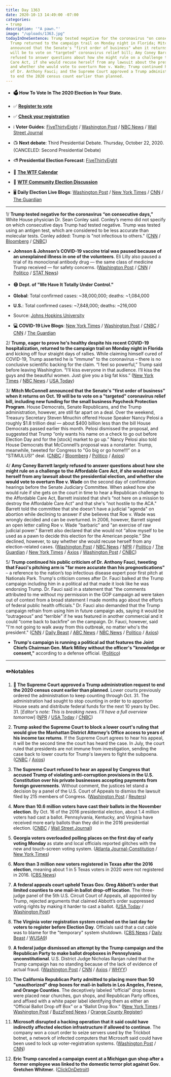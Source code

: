 ```yaml
---
title: Day 1363
date: 2020-10-13 14:49:00 -07:00
categories:
- trump
description: '"A pawn."'
image: "/uploads/1363.jpg"
todayInOneSentence: Trump tested negative for the coronavirus "on consecutive days";
  Trump returned to the campaign trail on Monday night in Florida; Mitch McConnell
  announced that the Senate's "first order of business" when it returns on Oct. 19
  will be to vote on "targeted" coronavirus relief bill; Amy Coney Barrett largely
  refused to answer questions about how she might rule on a challenge to the Affordable
  Care Act, if she would recuse herself from any lawsuit about the presidential election,
  and whether she would vote to overturn Roe v. Wade; Trump continued his public criticism
  of Dr. Anthony Fauci; and the Supreme Court approved a Trump administration request
  to end the 2020 census count earlier than planned.
---
```


* #### 🗳 How To Vote In The 2020 Election In Your State.

* ✅ **[Register to vote](https://www.vote.org/register-to-vote/)**

* ✅ **[Check your registration](https://www.vote.org/am-i-registered-to-vote/)**

* ℹ️ **Voter Guides**: [FiveThirtyEight](https://projects.fivethirtyeight.com/how-to-vote-2020/) / [Washington Post](https://www.washingtonpost.com/elections/2020/how-to-vote/) / [NBC News](https://www.nbcnews.com/specials/plan-your-vote-state-by-state-guide-voting-by-mail-early-in-person-voting-election/index.html?cid=bc_npd_nn_ms_np-1_200816) / [Wall Street Journal](https://www.wsj.com/articles/how-to-vote-by-mail-in-every-state-11597840923)

* 📺 **Next debate**: Third Presidential Debate. Thursday, October 22, 2020. (CANCELED: Second Presidential Debate)

* **⛅️ Presidential Election Forecast**: [FiveThirtyEight](https://projects.fivethirtyeight.com/2020-election-forecast/)

* 📆 **[The WTF Calendar](https://talk.whatthefuckjusthappenedtoday.com/t/the-wtf-event-calendar/5888)**

* 💬 **[WTF Community Election Discussion](https://talk.whatthefuckjusthappenedtoday.com/t/2020-general-election-trump-vs-biden/5758)**

* 🖥 **Daily Election Live Blogs**: [Washington Post](https://www.washingtonpost.com/elections/2020/10/13/trump-biden-live-updates/) / [New York Times](https://www.nytimes.com/live/2020/10/13/us/trump-vs-biden?action=click&module=Top%20Stories&pgtype=Homepage) / [CNN](https://www.cnn.com/politics/live-news/us-election-news-10-13-20/index.html) / [The Guardian](https://www.theguardian.com/us-news/live/2020/oct/13/amy-coney-barrett-senate-hearing-supreme-court-donald-trump-coronavirus-covid-live-updates)

---

1/ **Trump tested negative for the coronavirus “on consecutive days,”** White House physician Dr. Sean Conley said. Conley’s memo did not specify on which consecutive days Trump had tested negative. Trump was tested using an antigen test, which are considered to be less accurate than molecular tests. Conley added: Trump is "not infectious to others." ([CNN](https://www.cnn.com/2020/10/12/politics/trump-health-coronavirus/index.html) / [Bloomberg](https://www.bloomberg.com/news/articles/2020-10-12/trump-tests-negative-for-virus-isn-t-infectious-doctor-says?sref=MIBMEEoj) / [CNBC](https://www.cnbc.com/2020/10/12/trump-tests-negative-for-the-coronavirus-on-consecutive-days-white-house-doctor-says.html))

* **Johnson & Johnson’s COVID-19 vaccine trial was paused because of an unexplained illness in one of the volunteers**. Eli Lilly also paused a trial of its monoclonal antibody drug — the same class of medicine Trump received — for safety concerns. ([Washington Post](https://www.washingtonpost.com/health/2020/10/13/covid-vaccine-trial-pause/) / [CNN](https://www.cnn.com/2020/10/12/health/johnson-coronavirus-vaccine-pause-bn/index.html) / [Politico](https://www.politico.com/news/2020/10/13/eli-lilly-antibody-trial-paused-429233) / [STAT News](https://www.statnews.com/2020/10/12/johnson-johnson-covid-19-vaccine-study-paused-due-to-unexplained-illness-in-participant/))

* #### 😷 Dept. of "We Have It Totally Under Control."

* **Global**: Total confirmed cases: \~38,000,000; deaths: \~1,084,000

* **U.S.**: Total confirmed cases: \~7,848,000; deaths: \~216,000

* Source: [Johns Hopkins University](https://coronavirus.jhu.edu/map.html)

* **💻 COVID-19 Live Blogs**: [New York Times](https://www.nytimes.com/live/2020/10/13/world/coronavirus-covid?action=click&module=Top%20Stories&pgtype=Homepage) / [Washington Post](https://www.washingtonpost.com/nation/2020/10/13/coronavirus-covid-live-updates-us/) / [CNBC](https://www.cnbc.com/2020/10/13/coronavirus-live-updates.html) / [CNN](https://www.cnn.com/world/live-news/coronavirus-pandemic-10-13-20-intl/index.html) / [The Guardian](https://www.theguardian.com/world/live/2020/oct/13/coronavirus-live-news-trump-tests-negative-for-covid-who-reports-record-new-global-cases)

2/ **Trump, eager to prove he's healthy despite his recent COVID-19 hospitalization, returned to the campaign trail on Monday night in Florida** and kicking off four straight days of rallies. While claiming himself cured of COVID-19, Trump asserted he is "immune" to the coronavirus – there is no conclusive scientific backing for the claim. “I feel so powerful,” Trump said before leaving Washington. “I’ll kiss everyone in that audience. I’ll kiss the guys and the beautiful women. Just give you a big fat kiss.” ([New York Times](https://www.nytimes.com/2020/10/12/us/politics/trump-rally-florida.html) / [NBC News](https://www.nbcnews.com/politics/2020-election/trump-returns-trail-claiming-coronavirus-victory-playing-campaign-defense-n1242987) / [USA Today](https://www.usatoday.com/story/news/politics/2020/10/12/trump-holds-sanford-florida-rally-first-since-covid-19-diagnosis/5966416002/))

3/ **Mitch McConnell announced that the Senate's "first order of business" when it returns on Oct. 19 will be to vote on a "targeted" coronavirus relief bill, including new funding for the small business Paycheck Protection Program**. House Democrats, Senate Republicans, and the Trump administration, however, are still far apart on a deal. Over the weekend, Treasury Secretary Steven Mnuchin offered House Speaker Nancy Pelosi a roughly $1.8 trillion deal — about $400 billion less than the bill House Democrats passed earlier this month. Pelosi dismissed the proposal, and suggested that Trump “only wants his name on a check to go out before Election Day and for the \[stock\] market to go up.” Nancy Pelosi also told House Democrats that McConnell’s proposal was a nonstarter. Trump, meanwhile, tweeted for Congress to "Go big or go home!!!” on a "STIMULUS!" deal. ([CNBC](https://www.cnbc.com/2020/10/13/coronavirus-stimulus-mcconnell-plans-relief-vote-pelosi-slams-trump.html) / [Bloomberg](https://www.bloomberg.com/news/articles/2020-10-13/pelosi-calls-for-trump-to-revamp-1-8-trillion-stimulus-proposal?srnd=premium&sref=MIBMEEoj) / [Politico](https://www.politico.com/news/2020/10/13/mcconnell-dares-democrats-to-block-targeted-covid-relief-before-election-429185) / [Axios](https://www.axios.com/mitch-mcconnell-senate-paycheck-protection-program-211e7dc1-f133-42cf-bf73-a217b92ff890.html))

4/ **Amy Coney Barrett largely refused to answer questions about how she might rule on a challenge to the Affordable Care Act, if she would recuse herself from any lawsuit about the presidential election, and whether she would vote to overturn Roe v. Wade** on the second day of confirmation hearings before the Senate Judiciary Committee. When asked how she would rule if she gets on the court in time to hear a Republican challenge to the Affordable Care Act, Barrett insisted that she’s “not here on a mission to destroy the Affordable Care Act” and that she's "not hostile to the ACA." Barrett told the committee that she doesn't have a judicial "agenda" on abortion while declining to answer if she believes that Roe v. Wade was wrongly decided and can be overturned. In 2006, however, Barrett signed an open letter calling Roe v. Wade "barbaric" and "an exercise of raw judicial power." Barrett also declared that she would not “allow myself to be used as a pawn to decide this election for the American people.” She declined, however, to say whether she would recuse herself from any election-related cases. ([Washington Post](https://www.washingtonpost.com/politics/courts_law/day-1-barrett-senate-confirmation-hearing/2020/10/12/7cb02c80-0ca5-11eb-b1e8-16b59b92b36d_story.html) / [NBC News](https://www.nbcnews.com/politics/supreme-court/trump-s-words-haunt-amy-barrett-she-vows-not-be-n1243214) / [NPR](https://www.npr.org/sections/live-amy-coney-barrett-supreme-court-confirmation/2020/10/13/923278752/i-m-not-hostile-to-the-aca-barrett-pushes-back-on-democrats-claims) / [Politico](https://www.politico.com/news/2020/10/13/amy-coney-barrett-confirmation-hearing-democrats-429172) / [The Guardian](https://www.theguardian.com/us-news/2020/oct/13/amy-coney-barrett-dodges-abortion-healthcare-election-law-questions-hearing) / [New York Times](https://www.nytimes.com/live/2020/10/13/us/amy-coney-barrett-live) / [Axios](https://www.axios.com/amy-coney-barrett-abortion-95ef1f33-3096-41d9-a3d0-16c3f801e1ba.html) / [Washington Post](https://www.washingtonpost.com/politics/amy-coney-barrett-trump-recusal/2020/10/12/f0c153aa-045e-11eb-a2db-417cddf4816a_story.html) / [CNBC](https://www.cnbc.com/2020/10/13/amy-coney-barrett-confirmation-hearings-top-moments-from-day-2.html))

5/ **Trump continued his public criticism of Dr. Anthony Fauci, tweeting that Fauci's pitching arm is "far more accurate than his prognostications"** – a reference to the nation’s top infectious disease expert poor first pitch at Nationals Park. Trump's criticism comes after Dr. Fauci balked at the Trump campaign including him in a political ad that made it look like he was endorsing Trump. Dr. Fauci said in a statement that "the comments attributed to me without my permission in the GOP campaign ad were taken out of context from a broad statement I made months ago about the efforts of federal public health officials." Dr. Fauci also demanded that the Trump campaign refrain from using him in future campaign ads, saying it would be “outrageous” and “terrible” if he was featured in another commercial and it could “come back to backfire” on the campaign. Dr. Fauci, however, said "I'm not going to walk away from this outbreak, no matter who's the president." ([CNN](https://www.cnn.com/2020/10/13/politics/trump-versus-fauci/index.html) / [Daily Beast](https://www.thedailybeast.com/dr-fauci-says-it-would-be-terrible-and-outrageous-if-trump-campaign-uses-me-in-another-ad) / [ABC News](https://abcnews.go.com/Politics/trump-attacks-fauci-falsehoods-backlash-quoting-context-campaign/story?id=73583139) / [NBC News](https://www.nbcnews.com/politics/2020-election/trump-mocks-fauci-s-pitching-arm-his-covid-predictions-n1243112) / [Politico](https://www.politico.com/news/2020/10/13/trump-anthony-fauci-campaign-ad-feud-429148) / [Axios](https://www.axios.com/trump-fauci-coronavirus-pitching-arm-tweet-08a373cd-625b-4b45-b80c-5993652adaa2.html))

* **Trump's campaign is running a political ad that features the Joint Chiefs Chairman Gen. Mark Milley without the officer's "knowledge or consent,"** according to a defense official. ([Politico](https://www.politico.com/news/2020/10/12/top-general-trump-ad-consent-429112))

---

### ✏️Notables

 1. **🚨 The Supreme Court approved a Trump administration request to end the 2020 census count earlier than planned**. Lower courts previously ordered the administration to keep counting through Oct. 31. The administration had sought to stop counting in order to to apportion House seats and distribute federal funds for the next 10 years by Dec. 31. \[*Editor's note: This is breaking news. I'll have a full overview tomorrow*\] ([NPR](https://www.npr.org/2020/10/13/921428056/supreme-court-allows-trump-administration-to-end-census-early?origin=NOTIFY) / [USA Today](https://www.usatoday.com/story/news/politics/2020/10/13/2020-census-supreme-court-lets-administration-end-head-count-now/5975298002/) / [CNBC](https://www.cnbc.com/2020/10/13/supreme-court-sides-with-trump-administration-bid-to-end-2020-census.html))

 2. **Trump asked the Supreme Court to block a lower court's ruling that would give the Manhattan District Attorney’s Office access to years of his income tax returns**. If the Supreme Court agrees to hear his appeal, it will be the second time the court has heard the case. In July, the court ruled that presidents are not immune from investigation, sending the case back to lower courts for Trump's lawyers to fight the subpoena. ([CNBC](https://www.cnbc.com/2020/10/13/trump-asks-supreme-court-to-block-subpoena-for-his-tax-returns.html) / [Axios](https://www.axios.com/trump-tax-returns-supreme-court-emergency-8602c479-a166-4ce0-9585-8ba4930fb095.html))

 3. **The Supreme Court refused to hear an appeal by Congress that accused Trump of violating anti-corruption provisions in the U.S. Constitution over his private businesses accepting payments from foreign governments**. Without comment, the justices let stand a decision by a panel of the U.S. Court of Appeals to dismiss the lawsuit filed by 215 members of Congress. ([Washington Post](https://www.washingtonpost.com/politics/courts_law/supreme-court-wont-revive-congressional-emoluments-case-against-trump/2020/10/13/6b26da36-0d5e-11eb-8a35-237ef1eb2ef7_story.html) / [Reuters](https://www.reuters.com/article/us-usa-court-emoluments-idUSKBN26Y1ZW))

 4. **More than 10.6 million voters have cast their ballots in the November election**. By Oct. 16 of the 2016 presidential election, about 1.4 million voters had cast a ballot. Pennsylvania, Kentucky, and Virginia have received more early ballots than they did in the 2016 presidential election. ([CNBC](https://www.cnbc.com/2020/10/13/early-voting-in-2020-us-election-already-smashing-2016-levels.html) / [Wall Street Journal](https://www.wsj.com/articles/mail-balloting-is-fueling-historic-early-voting-in-the-2020-election-11602591220?mod=politics_lead_pos5))

 5. **Georgia voters overloaded polling places on the first day of early voting Monday** as state and local officials reported glitches with the new and touch-screen voting system. ([Atlanta Journal-Constitution](https://www.ajc.com/politics/polls-open-across-georgia-for-early-voting-in-2020-election/AR25324QBBHPJANXPZBMNF6WQM/) / [New York Times](https://www.nytimes.com/live/2020/10/12/us/trump-vs-biden/voters-flock-to-the-polls-as-georgia-opens-early-voting))

 6. **More than 3 million new voters registered in Texas after the 2016 election**, meaning about 1 in 5 Texas voters in 2020 were not registered in 2016. ([CBS News](https://www.cbsnews.com/news/texas-election-democrats-registered-after-2016/))

 7. **A federal appeals court upheld Texas Gov. Greg Abbott’s order that limited counties to one mail-in ballot drop-off location**. The three-judge panel of the 5th U.S. Circuit Court of Appeals, all appointed by Trump, rejected arguments that claimed Abbott’s order suppressed voting rights by making it harder to cast a ballot. ([USA Today](https://www.usatoday.com/story/news/politics/2020/10/13/2020-election-texas-greg-abbott-closing-ballot-drop-off-sites/5976530002/) / [Washington Post](https://www.washingtonpost.com/politics/appeals-panel-upholds-abbotts-order-for-just-one-ballot-box-per-texas-county/2020/10/13/bc51869c-0d4d-11eb-8a35-237ef1eb2ef7_story.html))

 8. **The Virginia voter registration system crashed on the last day for voters to register before Election Day**. Officials said that a cut cable was to blame for the "temporary" system shutdown. ([CBS News](https://www.wusa9.com/article/news/local/virginia/virginia-voter-registration-site-down-on-last-day-to-register-to-vote-officials-say/65-3e5b390b-3e47-4a22-a440-6afddf770f3a) / [Daily Beast](https://www.thedailybeast.com/cut-cable-causes-entire-voter-registration-system-in-virginia-to-crash-on-last-day?ref=home) / [WUSA9](https://www.wusa9.com/article/news/local/virginia/virginia-voter-registration-site-down-on-last-day-to-register-to-vote-officials-say/65-3e5b390b-3e47-4a22-a440-6afddf770f3a))

 9. **A federal judge dismissed an attempt by the Trump campaign and the Republican Party to make ballot dropboxes in Pennsylvania unconstitutional**. U.S. District Judge Nicholas Ranjan ruled that the Trump campaign has no standing because of the lack of evidence of actual fraud. ([Washington Post](https://www.washingtonpost.com/politics/pennsylvania-trump-lawsuit-voting/2020/10/10/44c16ba6-0b2c-11eb-859b-f9c27abe638d_story.html) / [CNN](https://www.cnn.com/2020/10/10/politics/pennsylvania-voting-policy-challenges-trump/) / [Axios](https://www.axios.com/judge-dismisses-trump-campaign-lawsuit-pennsylvania-drop-boxes-b3479c07-0f61-4f93-957a-f6d2033a9011.html) / [WHYY](https://whyy.org/articles/judge-rejects-trump-lawsuit-over-pa-ballot-drop-boxes/))

10. **The California Republican Party admitted to placing more than 50 "unauthorized" drop boxes for mail-in ballots in Los Angeles, Fresno, and Orange Counties**. The deceptively labeled “official” drop boxes were placed near churches, gun shops, and Republican Party offices, and affixed with a white paper label identifying them as either an “Official Ballot Drop off Box” or a “Ballot Drop Box.” ([New York Times](https://www.nytimes.com/2020/10/12/us/politics/california-gop-drop-boxes.html) / [Washington Post](https://www.washingtonpost.com/nation/2020/10/12/california-illegal-ballot-boxes/) / [BuzzFeed News](https://www.buzzfeednews.com/article/salvadorhernandez/california-republicans-unauthorized-boxes) / [Orange County Register](https://www.ocregister.com/2020/10/11/unofficial-ballot-drop-boxes-popping-up-throughout-the-state-worry-elections-officials/))

11. **Microsoft disrupted a hacking operation that it said could have indirectly affected election infrastructure if allowed to continue**. The company won a court order to seize servers used by the Trickbot botnet, a network of infected computers that Microsoft said could have been used to lock up voter-registration systems. ([Washington Post](https://www.washingtonpost.com/technology/2020/10/12/microsoft-trickbot-ransomware/) / [CNN](https://www.cnn.com/2020/10/12/tech/microsoft-election-ransomware/index.html))

12. **Eric Trump canceled a campaign event at a Michigan gun shop after a former employee was linked to the domestic terror plot against Gov. Gretchen Whitmer**. ([ClickOnDetroit](https://www.clickondetroit.com/news/local/2020/10/12/eric-trump-cancels-event-at-michigan-gun-shop-after-former-employee-is-linked-to-domestic-terror-plot-against-governor/))